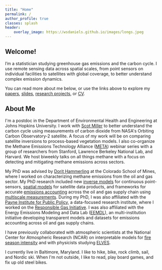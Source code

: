 ```yaml
---
title: "Home"
permalink: /
author_profile: true
classes: splash
header:
    overlay_image: https://wsdaniels.github.io/images/longs.jpeg
---
```



Welcome!
------
I’m a statistician studying greenhouse gas emissions and the carbon cycle. I use remote sensing data across spatial scales, from point sensors on individual facilities to satellites with global coverage, to better understand complex emission dynamics.

You can read more about me below, or use the links above to explore my [papers](https://wsdaniels.github.io/papers/), [slides](https://wsdaniels.github.io/slides/), [research projects](https://wsdaniels.github.io/research/), or [CV](https://wsdaniels.github.io/files/william_daniels_CV_full.pdf).



About Me
------
I'm a postdoc in the Department of Environmental Health and Engineering at Johns Hopkins University. I work with [Scot Miller](https://scotmmiller.github.io/) to better understand the carbon cycle using measurements of carbon dioxide from NASA's Orbiting Carbon Observatory-2 satellite. A focus of my work will be on comparing satellite inversions to process-based vegetation models. I also co-organize the Methane Emissions Technology Alliance ([META](https://ngi.stanford.edu/events-news/meta-seminars)) webinar series with a group of researchers from Stanford, Lawrence Berkeley National Lab, and Harvard. We host biweekly talks on all things methane with a focus on detecting and mitigating methane emissions across sectors.

My PhD was advised by [Dorit Hammerling](https://ams.mines.edu/hammerling-research-group/) at the Colorado School of Mines, where I worked on characterizing methane emissions from the oil and gas sector. My PhD research included new [inverse models](https://doi.org/10.48550/arXiv.2506.03395) for continuous point-sensors, [spatial models](https://wsdaniels.github.io/files/2021_daniels_MS_thesis.pdf) for satellite data products, and frameworks for accurate [emissions accounting](https://doi.org/10.1021/acs.est.2c06211) across the oil and gas supply chain using [multiscale measurements](https://doi.org/10.1021/acs.est.3c01121). During my PhD, I was also affiliated with the [Payne Institute for Public Policy](https://payneinstitute.mines.edu/), a data-focused research institute, where I worked on the [Responsible Gas Initiative](https://www.mines.edu/global-energy-future/responsiblegas/). I was also affiliated with the Energy Emissions Modeling and Data Lab ([EEMDL](https://www.eemdl.utexas.edu/)), an multi-institution initiative developing transparent models and datasets for emissions accounting across oil and gas supply chains.

I have previously collaborated with atmospheric scientists at the National Center for Atmospheric Research (NCAR) on interpretable models for [fire season intensity](https://doi.org/10.1029/2022JD036774) and with physicists studying [ELVES](https://wsdaniels.github.io/files/2019_daniels_physics_senior_design.pdf).

I currently live in Baltimore, Maryland. I like to hike, bike, rock climb, sail, and Nordic ski. When I'm not outside, I like to read, play board games, and fix up old steel bikes.

